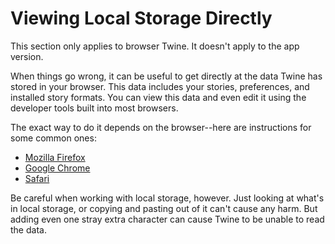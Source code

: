 # Viewing Local Storage Directly

This section only applies to browser Twine. It doesn't apply to the app version.

When things go wrong, it can be useful to get directly at the data Twine has
stored in your browser. This data includes your stories, preferences, and
installed story formats. You can view this data and even edit it using the
developer tools built into most browsers.

The exact way to do it depends on the browser--here are instructions for some
common ones:

- [Mozilla Firefox](https://firefox-source-docs.mozilla.org/devtools-user/storage_inspector/local_storage_session_storage/index.html)
- [Google Chrome](https://developer.chrome.com/docs/devtools/storage/localstorage/)
- [Safari](https://support.apple.com/guide/safari-developer/storage-tab-dev43453fff5/mac)

Be careful when working with local storage, however. Just looking at what's in
local storage, or copying and pasting out of it can't cause any harm. But adding
even one stray extra character can cause Twine to be unable to read the data.
